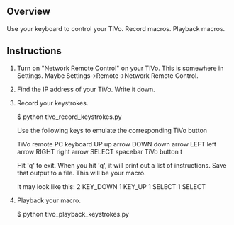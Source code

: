Overview
--------
Use your keyboard to control your TiVo.
Record macros.
Playback macros.

Instructions
------------
1. Turn on "Network Remote Control" on your TiVo. This is somewhere in Settings. Maybe Settings->Remote->Network Remote Control.

2. Find the IP address of your TiVo. Write it down.

3. Record your keystrokes.

   $ python tivo_record_keystrokes.py <tivo-ip-address>

   Use the following keys to emulate the corresponding TiVo button
   
   TiVo remote            PC keyboard
   UP                     up arrow
   DOWN                   down arrow
   LEFT                   left arrow
   RIGHT                  right arrow
   SELECT                 spacebar
   TiVo button            t

   Hit 'q' to exit. When you hit 'q', it will print out a list of
   instructions. Save that output to a file. This will be your macro.

   It may look like this:
   2 KEY_DOWN
   1 KEY_UP
   1 SELECT
   1 SELECT

4. Playback your macro.

   $ python tivo_playback_keystrokes.py <macro-file> <tivo-ip-address>

